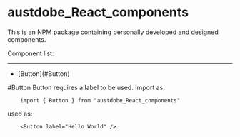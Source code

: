 # austdobe_React_components

This is an NPM package containing personally developed and designed components. 

Component list: 
<div>
    <hr> 
    <ul>
        <li>[Button](#Button)</li>
    </ul>
</div>

#Button
Button requires a label to be used. Import as: 
```
    import { Button } from "austdobe_React_components"
```
used as:
```
    <Button label="Hello World" />
```

